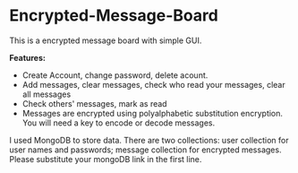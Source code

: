 # Encrypted-Message-Board
This is a encrypted message board with simple GUI.

**Features:**
  - Create Account, change password, delete acount.
  - Add messages, clear messages, check who read your messages, clear all messages
  - Check others' messages, mark as read
  - Messages are encrypted using polyalphabetic substitution encryption. You will need a key to encode or decode messages.

I used MongoDB to store data. There are two collections: user collection for user names and passwords; message collection for encrypted messages.
Please substitute your mongoDB link in the first line.
